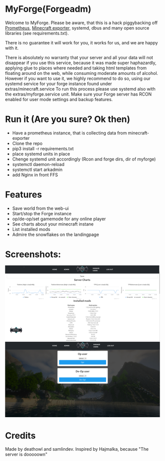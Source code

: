 # MyForge(Forgeadm)

Welcome to MyForge.
Please be aware, that this is a hack piggybacking off [Prometheus](https://prometheus.io/), [Minecraft exporter,](https://github.com/deathowl/minecraft-exporter) systemd, dbus and many open source libraries (see requirements.txt).

There is no guarantee it will work for you, it works for us, and we are happy with it.

There is absolutely no warranty that your server and all your data will not disappear if you use this service, because it was made super haphazardly, applying glue to places where needed and taking html templates from floating around on the web, while consuming moderate amounts of alcohol.
However if you want to use it, we highly recommend to do so, using our systemd service for your forge instance found under extras/minecraft.service
To run this process please use systemd also with the extras/myforge.service unit.
Make sure your Forge server has RCON enabled for user mode settings and backup features.

# Run it (Are you sure? Ok then)
* Have a prometheus instance, that is collecting data from minecraft-exporter
* Clone the repo
*  pip3 install -r requirements.txt
* place systemd units in place
* Chenge systemd unit accordingly (Rcon and forge dirs, dir of myforge)
* systemctl daemon-reload
* systemctl start arkadmin
* add Nginx in front FFS


# Features
* Save world from the web-ui
* Start/stop the Forge instance
* op/de-op/set gamemode for any online player
* See charts about your minecraft instane
* List installed mods
* Admire the snowflakes on the landingpage

# Screenshots:

![charts](https://github.com/deathowl/forgeadm/raw/master/screenhots/charts.png)
![user management](https://github.com/deathowl/forgeadm/raw/master/screenhots/usermgmt.png)



# Credits
Made by deathowl and samlindev.
Inspired by Hajmalka, because "The server is dooooown"

